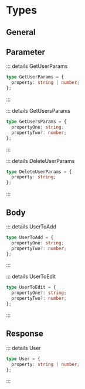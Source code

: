 # Types

## General

## Parameter

::: details GetUserParams

```ts
type GetUserParams = {
  property: string | number;
};
```

:::

::: details GetUsersParams

```ts
type GetUsersParams = {
  propertyOne: string;
  propertyTwo?: number;
};
```

:::

::: details DeleteUserParams

```ts
type DeleteUserParams = {
  property: string;
};
```

:::

## Body

::: details UserToAdd

```ts
type UserToAdd = {
  propertyOne: string;
  propertyTwo?: number;
};
```

:::

::: details UserToEdit

```ts
type UserToEdit = {
  propertyOne?: string;
  propertyTwo?: number;
};
```

:::

## Response

::: details User

```ts
type User = {
  property: string | number;
};
```

:::
